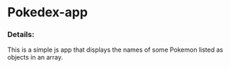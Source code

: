 # Pokedex-app

### Details:

This is a simple js app that displays the names of some Pokemon listed as objects in an array.
 
